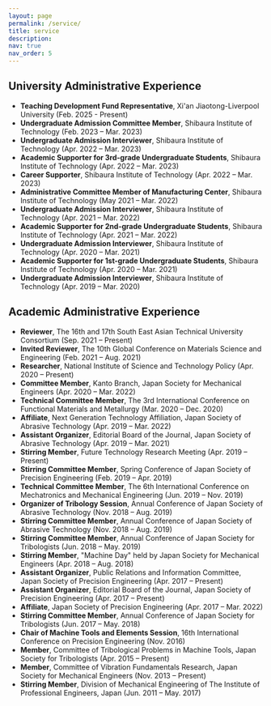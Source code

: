 ```yaml
---
layout: page
permalink: /service/
title: service
description:
nav: true
nav_order: 5
---
```


## University Administrative Experience
- **Teaching Development Fund Representative**, Xi'an Jiaotong-Liverpool University (Feb. 2025 - Present)
- **Undergraduate Admission Committee Member**, Shibaura Institute of Technology (Feb. 2023 – Mar. 2023)  
- **Undergraduate Admission Interviewer**, Shibaura Institute of Technology (Apr. 2022 – Mar. 2023)  
- **Academic Supporter for 3rd-grade Undergraduate Students**, Shibaura Institute of Technology (Apr. 2022 – Mar. 2023)  
- **Career Supporter**, Shibaura Institute of Technology (Apr. 2022 – Mar. 2023)  
- **Administrative Committee Member of Manufacturing Center**, Shibaura Institute of Technology (May 2021 – Mar. 2022)  
- **Undergraduate Admission Interviewer**, Shibaura Institute of Technology (Apr. 2021 – Mar. 2022)  
- **Academic Supporter for 2nd-grade Undergraduate Students**, Shibaura Institute of Technology (Apr. 2021 – Mar. 2022)  
- **Undergraduate Admission Interviewer**, Shibaura Institute of Technology (Apr. 2020 – Mar. 2021)  
- **Academic Supporter for 1st-grade Undergraduate Students**, Shibaura Institute of Technology (Apr. 2020 – Mar. 2021)  
- **Undergraduate Admission Interviewer**, Shibaura Institute of Technology (Apr. 2019 – Mar. 2020)  

## Academic Administrative Experience

- **Reviewer**, The 16th and 17th South East Asian Technical University Consortium (Sep. 2021 – Present)  
- **Invited Reviewer**, The 10th Global Conference on Materials Science and Engineering (Feb. 2021 – Aug. 2021)  
- **Researcher**, National Institute of Science and Technology Policy (Apr. 2020 – Present)  
- **Committee Member**, Kanto Branch, Japan Society for Mechanical Engineers (Apr. 2020 – Mar. 2022)  
- **Technical Committee Member**, The 3rd International Conference on Functional Materials and Metallurgy (Mar. 2020 – Dec. 2020)  
- **Affiliate**, Next Generation Technology Affiliation, Japan Society of Abrasive Technology (Apr. 2019 – Mar. 2022)  
- **Assistant Organizer**, Editorial Board of the Journal, Japan Society of Abrasive Technology (Apr. 2019 – Mar. 2021)  
- **Stirring Member**, Future Technology Research Meeting (Apr. 2019 – Present)  
- **Stirring Committee Member**, Spring Conference of Japan Society of Precision Engineering (Feb. 2019 – Apr. 2019)  
- **Technical Committee Member**, The 6th International Conference on Mechatronics and Mechanical Engineering (Jun. 2019 – Nov. 2019)  
- **Organizer of Tribology Session**, Annual Conference of Japan Society of Abrasive Technology (Nov. 2018 – Aug. 2019)  
- **Stirring Committee Member**, Annual Conference of Japan Society of Abrasive Technology (Nov. 2018 – Aug. 2019)  
- **Stirring Committee Member**, Annual Conference of Japan Society for Tribologists (Jun. 2018 – May. 2019)  
- **Stirring Member**, "Machine Day" held by Japan Society for Mechanical Engineers (Apr. 2018 – Aug. 2018)  
- **Assistant Organizer**, Public Relations and Information Committee, Japan Society of Precision Engineering (Apr. 2017 – Present)  
- **Assistant Organizer**, Editorial Board of the Journal, Japan Society of Precision Engineering (Apr. 2017 – Present)  
- **Affiliate**, Japan Society of Precision Engineering (Apr. 2017 – Mar. 2022)  
- **Stirring Committee Member**, Annual Conference of Japan Society for Tribologists (Jun. 2017 – May. 2018)  
- **Chair of Machine Tools and Elements Session**, 16th International Conference on Precision Engineering (Nov. 2016)  
- **Member**, Committee of Tribological Problems in Machine Tools, Japan Society for Tribologists (Apr. 2015 – Present)  
- **Member**, Committee of Vibration Fundamentals Research, Japan Society for Mechanical Engineers (Nov. 2013 – Present)  
- **Stirring Member**, Division of Mechanical Engineering of The Institute of Professional Engineers, Japan (Jun. 2011 – May. 2017)  